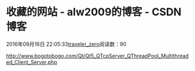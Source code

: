 # 收藏的网站 - alw2009的博客 - CSDN博客
2016年09月16日 22:05:33[traveler_zero](https://me.csdn.net/alw2009)阅读数：90
                
http://www.bogotobogo.com/Qt/Qt5_QTcpServer_QThreadPool_Multithreaded_Client_Server.php
            
